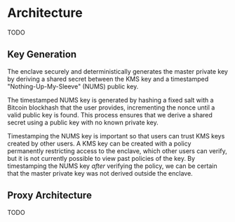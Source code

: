 # Architecture

TODO

## Key Generation

The enclave securely and deterministically generates the master private key by deriving a shared secret between the KMS key and a timestamped "Nothing-Up-My-Sleeve" (NUMS) public key.

The timestamped NUMS key is generated by hashing a fixed salt with a Bitcoin blockhash that the user provides, incrementing the nonce until a valid public key is found. This process ensures that we derive a shared secret using a public key with no known private key.

Timestamping the NUMS key is important so that users can trust KMS keys created by other users. A KMS key can be created with a policy permanently restricting access to the enclave, which other users can verify, but it is not currently possible to view past policies of the key. By timestamping the NUMS key _after_ verifying the policy, we can be certain that the master private key was not derived outside the enclave. 

## Proxy Architecture

TODO